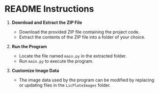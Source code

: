 # README Instructions

1. **Download and Extract the ZIP File**  
   - Download the provided ZIP file containing the project code.  
   - Extract the contents of the ZIP file into a folder of your choice.

2. **Run the Program**  
   - Locate the file named `main.py` in the extracted folder.  
   - Run `main.py` to execute the program.

3. **Customize Image Data**  
   - The image data used by the program can be modified by replacing or updating files in the `LicPlateImages` folder.  

